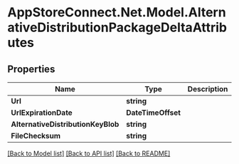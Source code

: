 # AppStoreConnect.Net.Model.AlternativeDistributionPackageDeltaAttributes

## Properties

Name | Type | Description | Notes
------------ | ------------- | ------------- | -------------
**Url** | **string** |  | [optional] 
**UrlExpirationDate** | **DateTimeOffset** |  | [optional] 
**AlternativeDistributionKeyBlob** | **string** |  | [optional] 
**FileChecksum** | **string** |  | [optional] 

[[Back to Model list]](../README.md#documentation-for-models) [[Back to API list]](../README.md#documentation-for-api-endpoints) [[Back to README]](../README.md)

